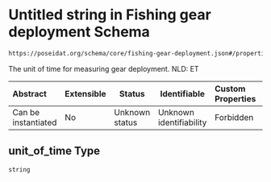 # Untitled string in Fishing gear deployment Schema

```txt
https://poseidat.org/schema/core/fishing-gear-deployment.json#/properties/unit_of_time
```

The unit of time for measuring gear deployment. NLD: ET


| Abstract            | Extensible | Status         | Identifiable            | Custom Properties | Additional Properties | Access Restrictions | Defined In                                                                                         |
| :------------------ | ---------- | -------------- | ----------------------- | :---------------- | --------------------- | ------------------- | -------------------------------------------------------------------------------------------------- |
| Can be instantiated | No         | Unknown status | Unknown identifiability | Forbidden         | Allowed               | none                | [fishing-gear-deployment.json\*](schemas/core/fishing-gear-deployment.json "open original schema") |

## unit_of_time Type

`string`
